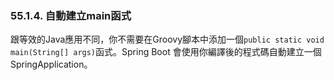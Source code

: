 ### 55.1.4. 自動建立main函式

跟等效的Java應用不同，你不需要在Groovy腳本中添加一個`public static void main(String[] args)`函式。Spring Boot 會使用你編譯後的程式碼自動建立一個SpringApplication。

